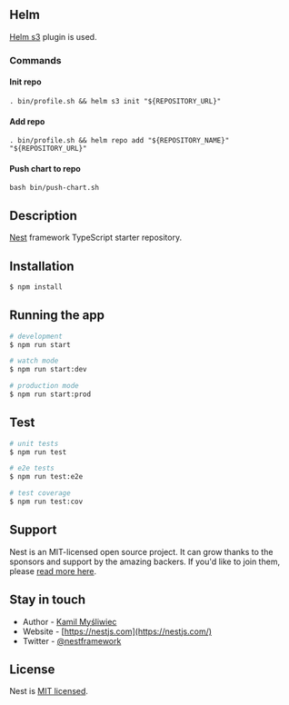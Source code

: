 ## Helm
[Helm s3](https://github.com/hypnoglow/helm-s3) plugin is used.
### Commands
#### Init repo
```shell
. bin/profile.sh && helm s3 init "${REPOSITORY_URL}"
```
#### Add repo
```shell
. bin/profile.sh && helm repo add "${REPOSITORY_NAME}" "${REPOSITORY_URL}"
```
#### Push chart to repo
```shell
bash bin/push-chart.sh
```

## Description

[Nest](https://github.com/nestjs/nest) framework TypeScript starter repository.

## Installation

```bash
$ npm install
```

## Running the app

```bash
# development
$ npm run start

# watch mode
$ npm run start:dev

# production mode
$ npm run start:prod
```

## Test

```bash
# unit tests
$ npm run test

# e2e tests
$ npm run test:e2e

# test coverage
$ npm run test:cov
```

## Support

Nest is an MIT-licensed open source project. It can grow thanks to the sponsors and support by the amazing backers. If you'd like to join them, please [read more here](https://docs.nestjs.com/support).

## Stay in touch

- Author - [Kamil Myśliwiec](https://kamilmysliwiec.com)
- Website - [https://nestjs.com](https://nestjs.com/)
- Twitter - [@nestframework](https://twitter.com/nestframework)

## License

Nest is [MIT licensed](LICENSE).
